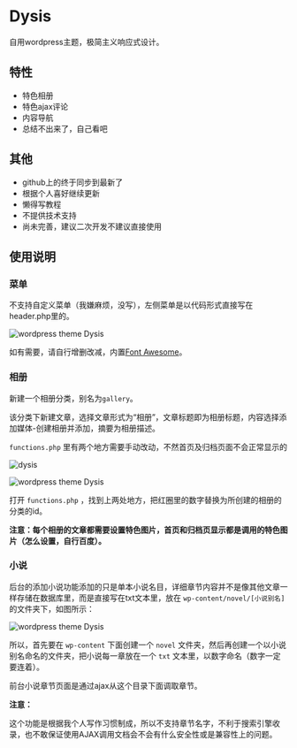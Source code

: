 # Dysis
自用wordpress主题，极简主义响应式设计。


## 特性
- 特色相册
- 特色ajax评论
- 内容导航
- 总结不出来了，自己看吧

## 其他
* github上的终于同步到最新了
* 根据个人喜好继续更新
* 懒得写教程
* 不提供技术支持
* 尚未完善，建议二次开发不建议直接使用

## 使用说明

### 菜单

不支持自定义菜单（我嫌麻烦，没写），左侧菜单是以代码形式直接写在header.php里的。

![wordpress theme Dysis](http://yexiqingxi.com/img/dysis/dysis_1.png)

如有需要，请自行增删改减，内置[Font Awesome](http://fontawesome.io/)。

### 相册

新建一个相册分类，别名为`gallery`。

该分类下新建文章，选择文章形式为“相册”，文章标题即为相册标题，内容选择添加媒体-创建相册并添加，摘要为相册描述。

`functions.php` 里有两个地方需要手动改动，不然首页及归档页面不会正常显示的

![dysis](http://yexiqingxi.com/img/dysis/dysis_2.png)

![wordpress theme Dysis](http://yexiqingxi.com/img/dysis/dysis_3.png)

打开 `functions.php` ，找到上两处地方，把红圈里的数字替换为所创建的相册的分类的id。

**注意：每个相册的文章都需要设置特色图片，首页和归档页显示都是调用的特色图片（怎么设置，自行百度）。**

### 小说

后台的添加小说功能添加的只是单本小说名目，详细章节内容并不是像其他文章一样存储在数据库里，而是直接写在txt文本里，放在 `wp-content/novel/[小说别名] ` 的文件夹下，如图所示：

![wordpress theme Dysis](http://yexiqingxi.com/img/dysis/dysis_4.png)

所以，首先要在 `wp-content` 下面创建一个 `novel` 文件夹，然后再创建一个以小说别名命名的文件夹，把小说每一章放在一个 `txt` 文本里，以数字命名（数字一定要连着）。

前台小说章节页面是通过ajax从这个目录下面调取章节。

**注意：**

这个功能是根据我个人写作习惯制成，所以不支持章节名字，不利于搜索引擎收录，也不敢保证使用AJAX调用文档会不会有什么安全性或是兼容性上的问题。
